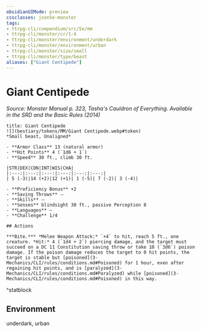 ```yaml
---
obsidianUIMode: preview
cssclasses: json5e-monster
tags:
- ttrpg-cli/compendium/src/5e/mm
- ttrpg-cli/monster/cr/1-4
- ttrpg-cli/monster/environment/underdark
- ttrpg-cli/monster/environment/urban
- ttrpg-cli/monster/size/small
- ttrpg-cli/monster/type/beast
aliases: ["Giant Centipede"]
---
```

# Giant Centipede
*Source: Monster Manual p. 323, Tasha's Cauldron of Everything. Available in the <span title='Systems Reference Document (5.1)'>SRD</span> and the Basic Rules (2014)*  

```ad-statblock
title: Giant Centipede
![](bestiary/tokens/MM/Giant Centipede.webp#token)
*Small beast, Unaligned*

- **Armor Class** 13 (natural armor)
- **Hit Points** 4 (`1d6 + 1`)
- **Speed** 30 ft., climb 30 ft.

|STR|DEX|CON|INT|WIS|CHA|
|:---:|:---:|:---:|:---:|:---:|:---:|
| 5 (-3)|14 (+2)|12 (+1)| 1 (-5)| 7 (-2)| 3 (-4)|

- **Proficiency Bonus** +2
- **Saving Throws** ⏤
- **Skills** ⏤
- **Senses** blindsight 30 ft., passive Perception 8
- **Languages** —
- **Challenge** 1/4

## Actions

***Bite.*** *Melee Weapon Attack:* `+4` to hit, reach 5 ft., one creature. *Hit:* 4 (`1d4 + 2`) piercing damage, and the target must succeed on a DC 11 Constitution saving throw or take 10 (`3d6`) poison damage. If the poison damage reduces the target to 0 hit points, the target is stable but [poisoned](3-Mechanics/CLI/rules/conditions.md#Poisoned) for 1 hour, even after regaining hit points, and is [paralyzed](3-Mechanics/CLI/rules/conditions.md#Paralyzed) while [poisoned](3-Mechanics/CLI/rules/conditions.md#Poisoned) in this way.
```
^statblock

## Environment

underdark, urban